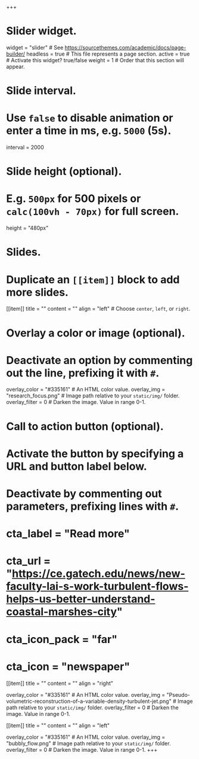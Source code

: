 +++
# Slider widget.
widget = "slider"  # See https://sourcethemes.com/academic/docs/page-builder/
headless = true  # This file represents a page section.
active = true  # Activate this widget? true/false
weight = 1  # Order that this section will appear.

# Slide interval.
# Use `false` to disable animation or enter a time in ms, e.g. `5000` (5s).
interval = 2000

# Slide height (optional).
# E.g. `500px` for 500 pixels or `calc(100vh - 70px)` for full screen.
height = "480px"

# Slides.
# Duplicate an `[[item]]` block to add more slides.
[[item]]
  title = ""
  content = ""
  align = "left"  # Choose `center`, `left`, or `right`.

  # Overlay a color or image (optional).
  #   Deactivate an option by commenting out the line, prefixing it with `#`.
  overlay_color = "#335161"  # An HTML color value.
  overlay_img = "research_focus.png"  # Image path relative to your `static/img/` folder.
  overlay_filter = 0  # Darken the image. Value in range 0-1.

  # Call to action button (optional).
  #   Activate the button by specifying a URL and button label below.
  #   Deactivate by commenting out parameters, prefixing lines with `#`.
  # cta_label = "Read more"
  # cta_url = "https://ce.gatech.edu/news/new-faculty-lai-s-work-turbulent-flows-helps-us-better-understand-coastal-marshes-city"
  # cta_icon_pack = "far"
  # cta_icon = "newspaper"

[[item]]
  title = ""
  content = ""
  align = "right"

  overlay_color = "#335161"  # An HTML color value.
  overlay_img = "Pseudo-volumetric-reconstruction-of-a-variable-density-turbulent-jet.png"  # Image path relative to your `static/img/` folder.
  overlay_filter = 0  # Darken the image. Value in range 0-1.

[[item]]
  title = ""
  content = ""
  align = "left"

  overlay_color = "#335161"  # An HTML color value.
  overlay_img = "bubbly_flow.png"  # Image path relative to your `static/img/` folder.
  overlay_filter = 0  # Darken the image. Value in range 0-1.
+++
